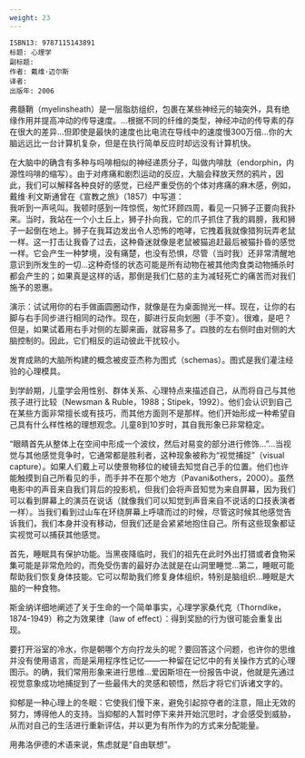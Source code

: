 ```yaml
---
weight: 23
---
```


```
ISBN13: 9787115143891
标题: 心理学
副标题: 
作者: 戴维·迈尔斯
译者: 
出版年: 2006
```

弗髓鞘（myelinsheath）是一层脂肪组织，包裹在某些神经元的轴突外，具有绝缘作用并提高冲动的传导速度。…根据不同的纤维的类型，神经冲动的传导素的存在很大的差异…但即使是最快的速度也比电流在导线中的速度慢300万倍…你的大脑远远比一台计算机复杂，但是在执行简单反应时却远没有计算机快。

在大脑中的确含有多种与吗啡相似的神经递质分子，叫做内啡肽（endorphin，内源性吗啡的缩写）。由于对疼痛和剧烈运动的反应，大脑会释放天然的鸦片，因此，我们可以解释各种良好的感觉，已经严重受伤的个体对疼痛的麻木感，例如，戴维·利文斯通曾在《宣教之旅》（1857）中写道：  
我听到一声吼叫。我顿时感到一阵惊慌，匆忙环顾四周，看见一只狮子正要向我扑来。当时，我站在一个小土丘上，狮子扑向我，它的爪子抓住了我的肩膀，我和狮子一起倒在地上。狮子在我耳边发出令人恐怖的咆哮，它拽着我就像猎狗玩弄老鼠一样。这一打击让我昏了过去，这种昏迷就像是老鼠被猫追赶最后被猫扑昏的感觉一样。它会产生一种梦境，没有痛楚，也没有恐惧，尽管（当时我）还非常清醒地意识到所发生的一切…这种奇怪的状态可能是所有动物在被其他肉食类动物捕杀时都会产生的；如果真是这样的话，那倒是我们仁慈的主为减轻死亡的痛苦而对我们施予的恩惠。

演示：试试用你的右手做画圆圈动作，就像是在为桌面抛光一样。现在，让你的右脚与右手同步进行相同的动作。现在，脚进行反向划圈（手不变）。很难，是吧？但是，如果试着用右手对侧的左脚来画，就容易多了。四肢的左右侧时由对侧的大脑控制的。因此，它们相反的运动彼此干扰较小。

发育成熟的大脑所构建的概念被皮亚杰称为图式（schemas）。图式是我们灌注经验的心理模具。

到学龄期，儿童学会用性别、群体关系、心理特点来描述自己，从而将自己与其他孩子进行比较（Newsman & Ruble，1988；Stipek，1992）。他们会认识到自己在某些方面非常擅长或有技巧，而其他方面则不是那样。他们开始形成一种希望自己具有什么样性格的理想观念。儿童8到10岁时，其自我形象已非常稳定。

“眼睛首先从整体上在空间中形成一个波纹，然后对易变的部分进行修饰…”…当视觉与其他感觉竞争时，它通常都是胜利者，这种现象被称为“视觉捕捉”（visual capture）。如果人们戴上可以使景物移位的棱镜去知觉自己手的位置。他们也许能触摸到自己所看见的手，而手并不在那个地方（Pavani&others，2000）。虽然电影中的声音来自我们背后的投影机，但我们会将声音知觉为来自屏幕，因为我们可以看到屏幕上的演员在说话（就像我们可以知觉到声音来自不说话的口技表演者一样）。当我们看到过山车在环绕屏幕上呼啸而过的时候，尽管这时候其他感觉告诉我们，我们本身并没有移动，但我们还是会紧紧地抱住自己。所有这些现象都证实视觉可以捕获其他感觉。

首先，睡眠具有保护功能。当黑夜降临时，我们的祖先在此时外出打猎或者食物采集可能是非常危险的，而免受伤害的最好办法就是在山洞里睡觉…第二，睡眠可能帮助我们恢复身体技能。它可以帮助我们修复身体组织，特别是脑组织…睡眠是大脑的一种食物。

斯金纳详细地阐述了关于生命的一个简单事实，心理学家桑代克（Thorndike，1874-1949）称之为效果律（law of effect）：得到奖励的行为很可能会重复出现。

要打开浴室的冷水，你是朝哪个方向拧龙头的呢？要回答这个问题，也许你的思维并没有使用语言，而是采用程序性记忆——一种留在记忆中的有关操作方式的心理图示。的确，我们常用形象来进行思维…爱因斯坦在一份报告中说，他就是先通过视觉意象成功地捕捉到了一些最伟大的灵感和顿悟，然后才将它们诉诸文字的。

抑郁是一种心理上的冬眠：它使我们慢下来，避免引起掠夺者的注意，阻止无效的努力，博得他人的支持。当抑郁的人暂时停下来并开始沉思时，才会感受到威胁，从而对自己的生活进行重新评估，并以更为有所作为的方式来分配能量。

用弗洛伊德的术语来说，焦虑就是“自由联想”。